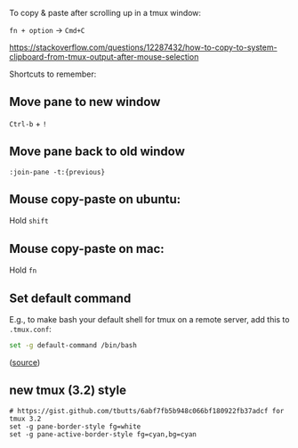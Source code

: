To copy & paste after scrolling up in a tmux window:

`fn + option` -> `Cmd+C`

https://stackoverflow.com/questions/12287432/how-to-copy-to-system-clipboard-from-tmux-output-after-mouse-selection

Shortcuts to remember:

## Move pane to new window

`Ctrl-b` + `!`

## Move pane back to old window

`:join-pane -t:{previous}`

## Mouse copy-paste on ubuntu:

Hold `shift`

## Mouse copy-paste on mac:

Hold `fn`

## Set default command

E.g., to make bash your default shell for tmux on a remote server, add this to `.tmux.conf`:

```bash
set -g default-command /bin/bash
```

([source](https://unix.stackexchange.com/a/214086))


## new tmux (3.2) style

```
# https://gist.github.com/tbutts/6abf7fb5b948c066bf180922fb37adcf for tmux 3.2
set -g pane-border-style fg=white
set -g pane-active-border-style fg=cyan,bg=cyan
```
